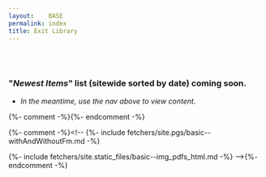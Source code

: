 ```yaml
---
layout:    BASE
permalink: index
title: Exit Library
---
```

<style type="text/css">
  body{
    /*background-color: rgba(31,31,31,1);*/
  }
  object.pdf_embed{
    width:   100%;
    height:  600px;
    margin:  auto;
    display: flex;
    border: 2px solid black;
  }
  summary{
    font-size: calc(1.375rem + 1.5vw); /*h1*/
  }

  .wrapStrnHdr h4, .wrapStrnHdr img{
    display: inline-block;
  }
  h1.yrHdr{
    margin-top: 20px;
  }
  h4.strnHdr{
    margin-top: 10px;
    font-style: italic;
  }
  .img_embed{
    /*height: 20px;*/
    width: 400px;
    margin: 0px 0px 8px -45px;
    preserveAspectRatio:true;
  }
  .wrapCerts{
    margin: 0px 0px 5px 60px;
  }
  .strnTxt{
    margin: 0px 0px 0px 20px;
    font-weight: 300;
  }
  .strnSpan{
    margin-right: 8.1px;
  }
  .pdfLink{
    margin-right: 5px;
  }
</style>

<!-- # 7:10am -->

<!-- # {{page.title}} -->

<br><br>

### "*Newest Items*" list (sitewide sorted by date) coming soon.

 * _In the meantime, use the nav above to view content._

{%- comment -%}<!-- TODO - move to include dir so these don't get scoped up w/ static files -->{%- endcomment -%}

{%- comment -%}<!--
{%- include fetchers/site.pgs/basic--withAndWithoutFm.md -%}

{%- include fetchers/site.static_files/basic--img_pdfs_html.md -%}
-->{%- endcomment -%}

